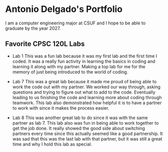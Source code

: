 
# Antonio Delgado's Portfolio

I am a computer engineering major at CSUF and I hope to be able to graduate by the year 2027.

## Favorite CPSC 120L Labs

* Lab 1
    This was a fun lab because it was my first lab and the first time I coded. It was a really fun activity in learning the basics in coding and learning it along with my partner. Making a top lab for me for the memory of just being introduced to the world of coding.

* Lab 7
    This was a great lab because it made me proud of being able to work the code out with my partner. We worked our way through, asking questions and trying to figure out what to add to the code. Eventually leading to us finishing the code and learning more about coding through teamwork. This lab also demonstrated how helpful it is to have a partner to work with since it makes the process easier.

* Lab 8
    This was another great lab to do since it was with the same partner as lab 7. This lab also was fun in being able to work together to get the job done. It really showed the good side about switching partners every time since this actually seemed like a good partnership. It was sad that this was the last lab with that partner, but it was still a great time and why I hold this lab as special.
